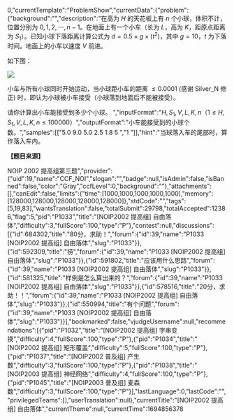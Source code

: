 0,"currentTemplate":"ProblemShow","currentData":{"problem":{"background":"","description":"在高为 $H$ 的天花板上有 $n$ 个小球，体积不计，位置分别为 $0,1,2,\cdots,n-1$。在地面上有一个小车（长为 $L$，高为 $K$，距原点距离为 $S_1$）。已知小球下落距离计算公式为 $d=0.5 \times g \times (t^2)$，其中 $g=10$，$t$ 为下落时间。地面上的小车以速度 $V$ 前进。

如下图：

![](https:\/\/cdn.luogu.com.cn\/upload\/image_hosting\/yvpm7umx.png)

小车与所有小球同时开始运动，当小球距小车的距离 $\le  0.0001$ (感谢 Silver_N 修正) 时，即认为小球被小车接受（小球落到地面后不能被接受）。

请你计算出小车能接受到多少个小球。
","inputFormat":"$H,S_1,V,L,K,n$（$1 \le H,S_1,V,L,K,n \le 100000$）","outputFormat":"小车能接受到的小球个数。","samples":[["5.0 9.0 5.0 2.5 1.8 5
","1
"]],"hint":"当球落入车的尾部时，算作落入车内。

**【题目来源】**

NOIP 2002 提高组第三题","provider":{"uid":19,"name":"CCF_NOI","slogan":"","badge":null,"isAdmin":false,"isBanned":false,"color":"Gray","ccfLevel":0,"background":""},"attachments":[],"canEdit":false,"limits":{"time":[1000,1000,1000,1000,1000],"memory":[128000,128000,128000,128000,128000]},"stdCode":"","tags":[5,19,83],"wantsTranslation":false,"totalSubmit":29798,"totalAccepted":12386,"flag":5,"pid":"P1033","title":"[NOIP2002 提高组] 自由落体","difficulty":3,"fullScore":100,"type":"P"},"contest":null,"discussions":[{"id":684302,"title":"80分，求助！","forum":{"id":39,"name":"P1033 [NOIP2002 提高组] 自由落体","slug":"P1033"}},{"id":592309,"title":"捞","forum":{"id":39,"name":"P1033 [NOIP2002 提高组] 自由落体","slug":"P1033"}},{"id":591802,"title":"应该用什么思路","forum":{"id":39,"name":"P1033 [NOIP2002 提高组] 自由落体","slug":"P1033"}},{"id":581325,"title":"样例是怎么算出来的？","forum":{"id":39,"name":"P1033 [NOIP2002 提高组] 自由落体","slug":"P1033"}},{"id":578516,"title":"20分，求助！！","forum":{"id":39,"name":"P1033 [NOIP2002 提高组] 自由落体","slug":"P1033"}},{"id":550994,"title":"有个问题","forum":{"id":39,"name":"P1033 [NOIP2002 提高组] 自由落体","slug":"P1033"}}],"bookmarked":false,"vjudgeUsername":null,"recommendations":[{"pid":"P1032","title":"[NOIP2002 提高组] 字串变换","difficulty":4,"fullScore":100,"type":"P"},{"pid":"P1034","title":"[NOIP2002 提高组] 矩形覆盖","difficulty":5,"fullScore":100,"type":"P"},{"pid":"P1037","title":"[NOIP2002 普及组] 产生数","difficulty":3,"fullScore":100,"type":"P"},{"pid":"P1038","title":"[NOIP2003 提高组] 神经网络","difficulty":4,"fullScore":100,"type":"P"},{"pid":"P1045","title":"[NOIP2003 普及组] 麦森数","difficulty":3,"fullScore":100,"type":"P"}],"lastLanguage":0,"lastCode":"","privilegedTeams":[],"userTranslation":null},"currentTitle":"[NOIP2002 提高组] 自由落体","currentTheme":null,"currentTime":1694856378
